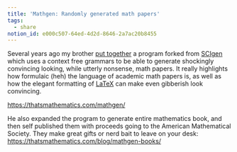 ```yaml
---
title: 'Mathgen: Randomly generated math papers'
tags:
  - share
notion_id: e000c507-64ed-4d2d-8646-2a7ac20b8455
---
```

Several years ago my brother [put together](https://github.com/neldredge/mathgen) a program forked from [SCIgen](https://pdos.csail.mit.edu/archive/scigen/) which uses a context free grammars to be able to generate shockingly convincing looking, while utterly nonsense, math papers. It really highlights how formulaic (heh) the language of academic math papers is, as well as how the elegant formatting of [LaTeX](https://www.latex-project.org/) can make even gibberish look convincing.

<https://thatsmathematics.com/mathgen/>

He also expanded the program to generate entire mathematics book, and then self published them with proceeds going to the American Mathematical Society. They make great gifts or nerd bait to leave on your desk: <https://thatsmathematics.com/blog/mathgen-books/>
